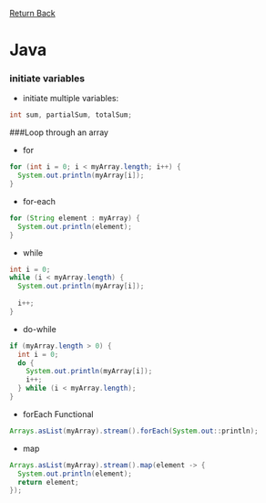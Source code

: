 [Return Back](https://github.com/tomashco/cheat-sheets)

# Java

### initiate variables
- initiate multiple variables:
```java
int sum, partialSum, totalSum;
```

###Loop through an array

- for
```java
for (int i = 0; i < myArray.length; i++) {
  System.out.println(myArray[i]);
}
```

- for-each
```java
for (String element : myArray) {
  System.out.println(element);
}
```

- while
```java
int i = 0;
while (i < myArray.length) {
  System.out.println(myArray[i]);
  
  i++;
}
```

- do-while
```java
if (myArray.length > 0) {
  int i = 0;
  do {
    System.out.println(myArray[i]);
    i++;
  } while (i < myArray.length);
}
```

- forEach Functional
```java
Arrays.asList(myArray).stream().forEach(System.out::println);
```

- map
```java
Arrays.asList(myArray).stream().map(element -> {
  System.out.println(element);
  return element;
});
```
